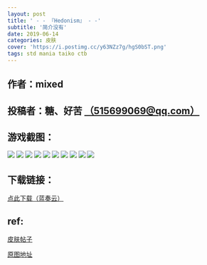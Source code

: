 ```yaml
---
layout: post
title: ' - - 『Hedonism』 - -'
subtitle: '简介没有'
date: 2019-06-14
categories: 皮肤
cover: 'https://i.postimg.cc/y63NZz7g/hgS0bST.png'
tags: std mania taiko ctb
---
```


## 作者：mixed

## 投稿者：糖、好苦 [（515699069@qq.com）](mailto:515699069@qq.com)
 
## 游戏截图：

<img src="https://i.postimg.cc/RZ54f3X2/aRPzHCK.jpg">

<img src="https://i.postimg.cc/R0GBjg4z/DSDjusA.jpg">

<img src="https://i.postimg.cc/1564L1Th/EN24ZG2.png">

<img src="https://i.postimg.cc/k5j5xJV8/GusrKAG.png">

<img src="https://i.postimg.cc/y63NZz7g/hgS0bST.png">

<img src="https://i.postimg.cc/YqcCNySX/hRAvK44.jpg">

<img src="https://i.postimg.cc/pXDXsYhP/lnSJoHD.jpg">

<img src="https://i.postimg.cc/XY4NmGdd/RKJYUWJ.jpg">

<img src="https://i.postimg.cc/YSypvdVz/RqJuZSA.png">

<img src="https://i.postimg.cc/k40qcB7V/S6r2rCR.jpg">



## 下载链接：

[点此下载（蓝奏云）](https://www.lanzous.com/i4k91kj)

## ref:

[皮肤帖子](https://www.reddit.com/r/OsuSkins/comments/bs7gr4/hedonismskin_hd/)

[原图地址](https://imgur.com/a/8OpEBQT)